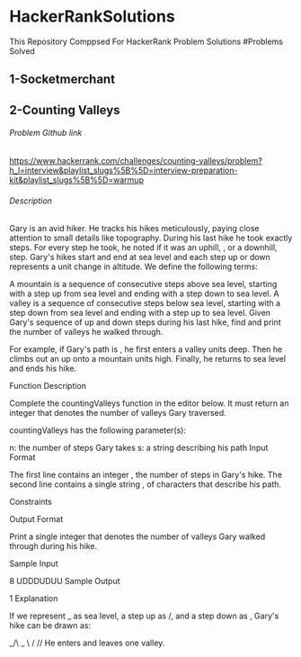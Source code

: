 # HackerRankSolutions
This Repository Comppsed For HackerRank Problem Solutions 
#Problems Solved
## 1-Socketmerchant

## 2-Counting Valleys
###### Problem Github link 
https://www.hackerrank.com/challenges/counting-valleys/problem?h_l=interview&playlist_slugs%5B%5D=interview-preparation-kit&playlist_slugs%5B%5D=warmup

###### Description
Gary is an avid hiker. He tracks his hikes meticulously, paying close attention to small details like topography. During his last hike he took exactly  steps. For every step he took, he noted if it was an uphill, , or a downhill,  step. Gary's hikes start and end at sea level and each step up or down represents a  unit change in altitude. We define the following terms:

A mountain is a sequence of consecutive steps above sea level, starting with a step up from sea level and ending with a step down to sea level.
A valley is a sequence of consecutive steps below sea level, starting with a step down from sea level and ending with a step up to sea level.
Given Gary's sequence of up and down steps during his last hike, find and print the number of valleys he walked through.

For example, if Gary's path is , he first enters a valley  units deep. Then he climbs out an up onto a mountain  units high. Finally, he returns to sea level and ends his hike.

Function Description

Complete the countingValleys function in the editor below. It must return an integer that denotes the number of valleys Gary traversed.

countingValleys has the following parameter(s):

n: the number of steps Gary takes
s: a string describing his path
Input Format

The first line contains an integer , the number of steps in Gary's hike.
The second line contains a single string , of  characters that describe his path.

Constraints

Output Format

Print a single integer that denotes the number of valleys Gary walked through during his hike.

Sample Input

8
UDDDUDUU
Sample Output

1
Explanation

If we represent _ as sea level, a step up as /, and a step down as \, Gary's hike can be drawn as:

_/\      _
   \    /
    \/\/
He enters and leaves one valley.
